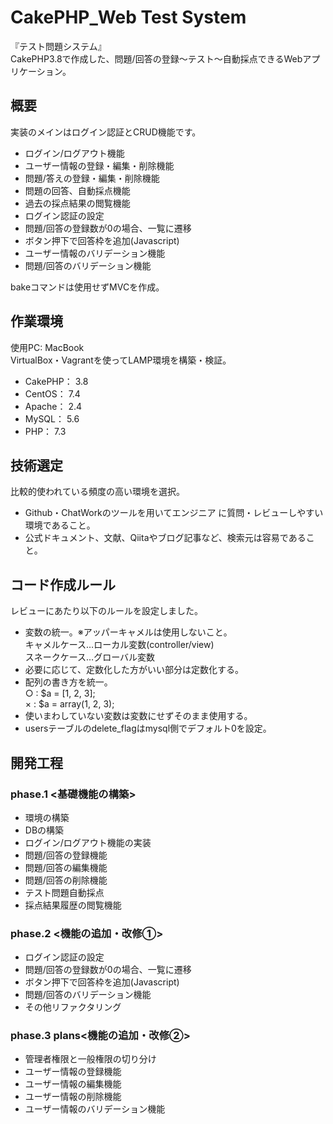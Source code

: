 # CakePHP_Web Test System

『テスト問題システム』<br>
CakePHP3.8で作成した、問題/回答の登録〜テスト〜自動採点できるWebアプリケーション。


## 概要

実装のメインはログイン認証とCRUD機能です。<br>

* ログイン/ログアウト機能
* ユーザー情報の登録・編集・削除機能
* 問題/答えの登録・編集・削除機能
* 問題の回答、自動採点機能
* 過去の採点結果の閲覧機能
* ログイン認証の設定
* 問題/回答の登録数が0の場合、一覧に遷移
* ボタン押下で回答枠を追加(Javascript)
* ユーザー情報のバリデーション機能<br>
* 問題/回答のバリデーション機能<br>

bakeコマンドは使用せずMVCを作成。


## 作業環境
 
使用PC: MacBook<br>
VirtualBox・Vagrantを使ってLAMP環境を構築・検証。

* CakePHP： 3.8
* CentOS： 7.4
* Apache： 2.4
* MySQL： 5.6
* PHP： 7.3


## 技術選定

比較的使われている頻度の高い環境を選択。
* Github・ChatWorkのツールを用いてエンジニア に質問・レビューしやすい環境であること。
* 公式ドキュメント、文献、Qiitaやブログ記事など、検索元は容易であること。


## コード作成ルール

レビューにあたり以下のルールを設定しました。

* 変数の統一。※アッパーキャメルは使用しないこと。<br>
キャメルケース…ローカル変数(controller/view)<br>
スネークケース…グローバル変数　<br>
*  必要に応じて、定数化した方がいい部分は定数化する。
* 配列の書き方を統一。<br>
  ○ : $a = [1, 2, 3];<br>
  × : $a = array(1, 2, 3);<br>
* 使いまわしていない変数は変数にせずそのまま使用する。
*  usersテーブルのdelete_flagはmysql側でデフォルト0を設定。


## 開発工程

### phase.1 <基礎機能の構築>
* 環境の構築
* DBの構築
* ログイン/ログアウト機能の実装
* 問題/回答の登録機能
* 問題/回答の編集機能
* 問題/回答の削除機能
* テスト問題自動採点
* 採点結果履歴の閲覧機能

### phase.2 <機能の追加・改修①>

* ログイン認証の設定
* 問題/回答の登録数が0の場合、一覧に遷移
* ボタン押下で回答枠を追加(Javascript)
* 問題/回答のバリデーション機能
* その他リファクタリング

### phase.3 plans<機能の追加・改修②>
* 管理者権限と一般権限の切り分け
* ユーザー情報の登録機能
* ユーザー情報の編集機能
* ユーザー情報の削除機能
* ユーザー情報のバリデーション機能









